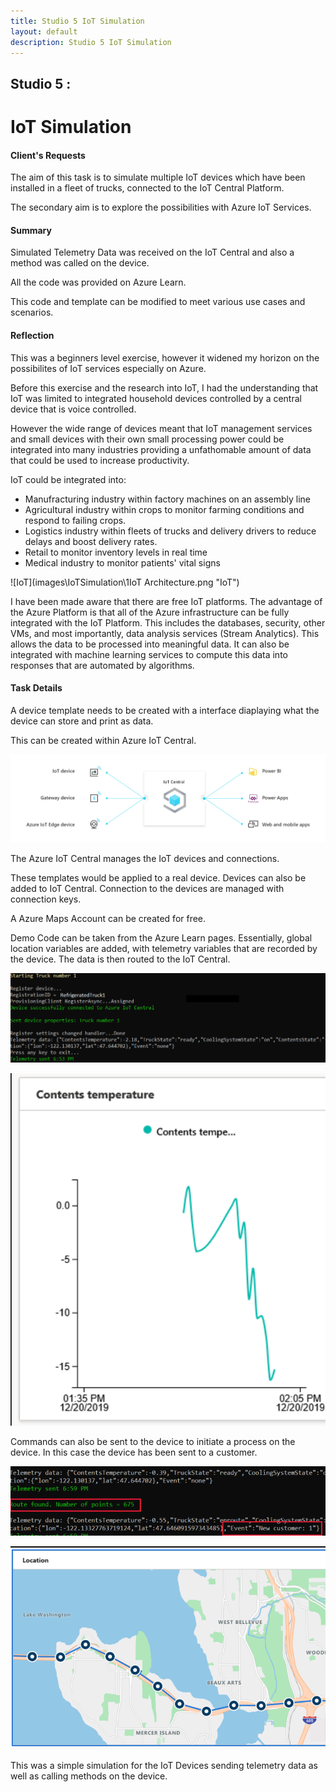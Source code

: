 ```yaml
---
title: Studio 5 IoT Simulation
layout: default
description: Studio 5 IoT Simulation
---
```


## Studio 5 : 
# IoT Simulation

#### Client's Requests

The aim of this task is to simulate multiple IoT devices which have been installed in a fleet of trucks, connected to the IoT Central Platform.

The secondary aim is to explore the possibilities with Azure IoT Services.

#### Summary

Simulated Telemetry Data was received on the IoT Central and also a method was called on the device.

All the code was provided on Azure Learn.

This code and template can be modified to meet various use cases and scenarios.

#### Reflection

This was a beginners level exercise, however it widened my horizon on the possibilites of IoT services especially on Azure.

Before this exercise and the research into IoT, I had the understanding that IoT was limited to integrated household devices controlled by a central device that is voice controlled.

However the wide range of devices meant that IoT management services and small devices with their own small processing power could be integrated into many industries providing a unfathomable amount of data that could be used to increase productivity.

IoT could be integrated into:
* Manufracturing industry within factory machines on an assembly line
* Agricultural industry within crops to monitor farming conditions and respond to failing crops.
* Logistics industry within fleets of trucks and delivery drivers to reduce delays and boost delivery rates.
* Retail to monitor inventory levels in real time
* Medical industry to monitor patients' vital signs

![IoT](images\IoTSimulation\1IoT Architecture.png "IoT")

I have been made aware that there are free IoT platforms.
The advantage of the Azure Platform is that all of the Azure infrastructure can be fully integrated with the IoT Platform.
This includes the databases, security, other VMs, and most importantly, data analysis services (Stream Analytics). This allows the data to be processed into meaningful data.
It can also be integrated with machine learning services to compute this data into responses that are automated by algorithms.

#### Task Details

A device template needs to be created with a interface diaplaying what the device can store and print as data.

This can be created within Azure IoT Central.

![IoT](images\IoTSimulation\2IoTCentral.png "IoT")

The Azure IoT Central manages the IoT devices and connections.

These templates would be applied to a real device. 
Devices can also be added to IoT Central. 
Connection to the devices are managed with connection keys.

A Azure Maps Account can be created for free.

Demo Code can be taken from the Azure Learn pages.
Essentially, global location variables are added, with telemetry variables that are recorded by the device. The data is then routed to the IoT Central.

![IoT](images\IoTSimulation\3Telemetry.png "IoT")

![IoT](images\IoTSimulation\4Telemetry2.png "IoT")

Commands can also be sent to the device to initiate a process on the device.
In this case the device has been sent to a customer.

![IoT](images\IoTSimulation\5SendtoCustomer.png "IoT")

![IoT](images\IoTSimulation\6SendtoCustomer2.png "IoT")

This was a simple simulation for the IoT Devices sending telemetry data as well as calling methods on the device.